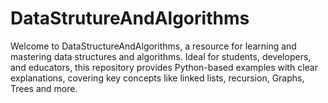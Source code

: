 # DataStrutureAndAlgorithms
Welcome to DataStructureAndAlgorithms, a resource for learning and mastering data structures and algorithms. Ideal for students, developers, and educators, this repository provides Python-based examples with clear explanations, covering key concepts like linked lists, recursion, Graphs, Trees and more.

